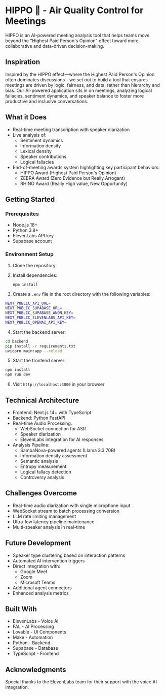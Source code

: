 # HIPPO 🦛 - Air Quality Control for Meetings

HIPPO is an AI-powered meeting analysis tool that helps teams move beyond the "Highest Paid Person's Opinion" effect toward more collaborative and data-driven decision-making.

## Inspiration

Inspired by the HIPPO effect—where the Highest Paid Person's Opinion often dominates discussions—we set out to build a tool that ensures meetings are driven by logic, fairness, and data, rather than hierarchy and bias. Our AI-powered application sits in on meetings, analyzing logical fallacies, sentiment dynamics, and speaker balance to foster more productive and inclusive conversations.

## What it Does

- Real-time meeting transcription with speaker diarization
- Live analysis of:
  - Sentiment dynamics
  - Information density
  - Lexical density
  - Speaker contributions
  - Logical fallacies
- End-of-meeting awards system highlighting key participant behaviors:
  - HIPPO Award (Highest Paid Person's Opinion)
  - ZEBRA Award (Zero Evidence but Really Arrogant)
  - RHINO Award (Really High value, New Opportunity)

## Getting Started

### Prerequisites

- Node.js 18+
- Python 3.8+
- ElevenLabs API key
- Supabase account

### Environment Setup

1. Clone the repository

2. Install dependencies:
   ```bash
   npm install
   ```

3. Create a `.env` file in the root directory with the following variables:

```bash
NEXT_PUBLIC_API_URL=
NEXT_PUBLIC_SUPABASE_URL=
NEXT_PUBLIC_SUPABASE_ANON_KEY=
NEXT_PUBLIC_ELEVENLABS_API_KEY=
NEXT_PUBLIC_OPENAI_API_KEY=
```

4. Start the backend server:

```bash
cd backend
pip install -r requirements.txt
uvicorn main:app --reload
```

5. Start the frontend server:

```bash
npm install
npm run dev
```


6. Visit `http://localhost:3000` in your browser

## Technical Architecture

- Frontend: Next.js 14+ with TypeScript
- Backend: Python FastAPI
- Real-time Audio Processing:
  - WebSocket connection for ASR
  - Speaker diarization
  - ElevenLabs integration for AI responses
- Analysis Pipeline:
  - SambaNova-powered agents (Llama 3.3 70B)
  - Information density assessment
  - Semantic analysis
  - Entropy measurement
  - Logical fallacy detection
  - Controversy analysis

## Challenges Overcome

- Real-time audio diarization with single microphone input
- WebSocket stream to batch processing conversion
- LLM rate limiting management
- Ultra-low latency pipeline maintenance
- Multi-speaker analysis in real-time

## Future Development

- Speaker type clustering based on interaction patterns
- Automated AI intervention triggers
- Direct integration with:
  - Google Meet
  - Zoom
  - Microsoft Teams
- Additional agent connectors
- Enhanced analysis metrics

## Built With

- ElevenLabs - Voice AI
- FAL - AI Processing
- Lovable - UI Components
- Make - Automation
- Python - Backend
- Supabase - Database
- TypeScript - Frontend

## Acknowledgments

Special thanks to the ElevenLabs team for their support with the voice AI integration.
